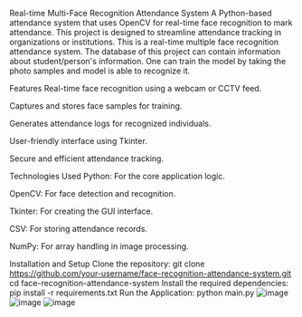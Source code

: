Real-time Multi-Face Recognition Attendance System
A Python-based attendance system that uses OpenCV for real-time face recognition to mark attendance. This project is designed to streamline attendance tracking in organizations or institutions. This is a real-time multiple face recognition attendance system. The database of this project can contain information about student/person's information. One can train the model by taking the photo samples and model is able to recognize it.

Features
Real-time face recognition using a webcam or CCTV feed.

Captures and stores face samples for training.

Generates attendance logs for recognized individuals.

User-friendly interface using Tkinter.

Secure and efficient attendance tracking.

Technologies Used
Python: For the core application logic.

OpenCV: For face detection and recognition.

Tkinter: For creating the GUI interface.

CSV: For storing attendance records.

NumPy: For array handling in image processing.

Installation and Setup
Clone the repository:
git clone https://github.com/your-username/face-recognition-attendance-system.git
cd face-recognition-attendance-system
Install the required dependencies:
  pip install -r requirements.txt
Run the Application:
 python main.py
 ![image](https://github.com/user-attachments/assets/15f8d9fa-ab3a-470c-a33e-b14e67294e5e)
![image](https://github.com/user-attachments/assets/afe9297f-c3ea-4ca9-b2b3-5d0b79c1d557)
![image](https://github.com/user-attachments/assets/7242637f-e178-448a-a305-4f6c0b4be597)


